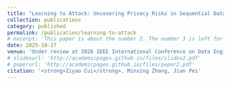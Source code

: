 ```yaml
---
title: "Learning to Attack: Uncovering Privacy Risks in Sequential Data Releases"
collection: publications
category: published
permalink: /publication/learning-to-attack
# excerpt: 'This paper is about the number 2. The number 3 is left for future work.'
date: 2025-10-27
venue: 'Under review at 2026 IEEE International Conference on Data Engineering (ICDE)'
# slidesurl: 'http://academicpages.github.io/files/slides2.pdf'
# paperurl: 'http://academicpages.github.io/files/paper2.pdf'
citation: '<strong>Ziyao Cui</strong>, Minxing Zhang, Jian Pei'
---
```

